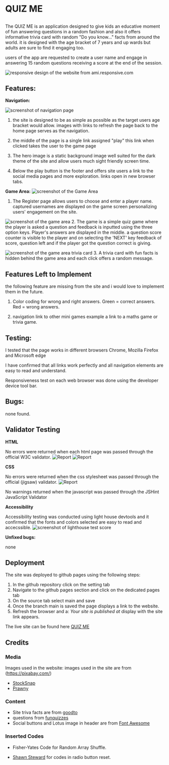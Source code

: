 

# QUIZ ME 


## 

The QUIZ ME is an application designed to give kids an educative moment of fun answering questions in a random fashion and also it offers informative trivia card with random "Do you know..." facts from around the world. it is designed with the age bracket of 7 years and up wards but adults are sure to find it engaging too.  

users of the app are requested to create a user name and engage in answering 15 random questions receiving a score at the end of the session.


![responsive design of the website from ami.responsive.com](assets/images/responsive-test.jpg)


## Features:

**Navigation:**

![screenshot of navigation page](assets/images/homepage-and-navigation.jpg)


1.	the site is designed to be as simple as possible as the target users age bracket would allow. images with links to refresh the page back to the home page serves as the navigation. 

2.	the middle of the page is a single link assigned "play" this link when clicked takes the user to the game page

3. The hero image is a static background image well suited for the dark theme of the site and allow users much sight friendly screen time.   
4. Below the play button is the footer and offers site users a link to the social media pages and more exploration.
links open in new browser tabs.

 **Game Area:**
![screenshot of the Game Area](assets/images/ready-page.jpg)

1. The Register page allows users to choose and enter a player name. captured usernames are displayed on the game screen personalizing users' engagement on the site.


![screenshot of the game area](assets/images/game-area.jpg)
2. The game is a simple quiz game where the player is asked a question and feedback is inputted using the three option keys. Player's answers are displayed in the middle. a question score counter is visible to the player and on selecting the 'NEXT' key feedback of score, question left and if the player got the question correct is giving. 

![screenshot of the game area trivia card](assets/images/Trivia-card.jpg)
3. A trivia card with fun facts is hidden behind the game area and each click offers a random message.

## Features Left to Implement
the following feature are missing from the site and i would love to implement them in the future.
1. Color coding for wrong and right answers. Green = correct answers. Red = wrong answers.

2. navigation link to other mini games example a link to a maths game or trivia game.
 

## Testing:
I tested that the page works in different browsers Chrome, Mozilla Firefox and Microsoft edge 

I have confirmed that all links work perfectly and all navigation elements are easy to read and understand.

Responsiveness test on each web browser was done using the developer device tool bar.



## Bugs: 
none found.

## Validator Testing 
**HTML**

No errors were returned when each html page was passed through the official W3C validator.
![Report](assets/images/HTML-Validation-Quiz-Me.jpg)
![Report](assets/images/HTML-Validation-Quiz-Me2.jpg)

**CSS**

No errors were returned when the css stylesheet was passed through the official (jigsaw) validator.
![Report](assets/images/W3C-CSS-Validation-Quiz-Me.jpg)

No warnings returned when the javascript was passed through the JSHint JavaScript Validator

**Accessibility**

Accessibility testing was conducted using light house devtools and it confirmed that the fonts and colors selected are easy to read and accecssible.
![screenshot of lighthouse test score](assets/images/lighthouse-score.jpg)

**Unfixed bugs:** 

none

## Deployment 

The site was deployed to github pages using the following steps:
1.	In the github repository click on the setting tab 
2.	Navigate to the github pages section and click on the dedicated pages tab
3.	On the source tab select main and save
4.	Once the branch main is saved the page displays a link to the website.
5.	Refresh the browser and a: _Your site is published at_ display with the site link appears. 

The live site can be found here [QUIZ ME]( https://samuelukachukwu.github.io/quiz-me/)

## Credits

### Media

Images used in the website:
images used in the site are from (https://pixabay.com/)
*  [StockSnap](https://pixabay.com/photos/kid-people-girl-child-sitting-2603857/)
*	[Prawny](https://pixabay.com/users/prawny-162579/)


### Content

* Site triva facts are from [goodto](https://www.goodto.com/family/facts-for-kids-5446)
* questions from [funquizzes](https://www.funquizzes.uk/kids-quiz-questions/)
* Social buttons and Lotus image in header are from [Font Awesome](https://fontawesome.com/)

### Inserted Codes

* Fisher-Yates Code for Random Array Shuffle.

 * [Shawn Steward](https://stackoverflow.com/users/186116/shawn-steward) for codes in radio button reset.












